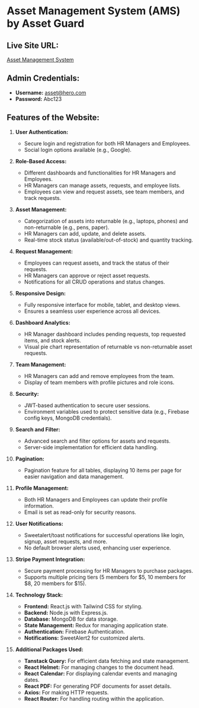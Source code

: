 # Asset Management System (AMS) by Asset Guard 

## Live Site URL:
[Asset Management System](https://asset-guard-2024.web.app)

## Admin Credentials:
- **Username:** asset@hero.com
- **Password:** Abc123

## Features of the Website:

1. **User Authentication:**
   - Secure login and registration for both HR Managers and Employees.
   - Social login options available (e.g., Google).

2. **Role-Based Access:**
   - Different dashboards and functionalities for HR Managers and Employees.
   - HR Managers can manage assets, requests, and employee lists.
   - Employees can view and request assets, see team members, and track requests.

3. **Asset Management:**
   - Categorization of assets into returnable (e.g., laptops, phones) and non-returnable (e.g., pens, paper).
   - HR Managers can add, update, and delete assets.
   - Real-time stock status (available/out-of-stock) and quantity tracking.

4. **Request Management:**
   - Employees can request assets, and track the status of their requests.
   - HR Managers can approve or reject asset requests.
   - Notifications for all CRUD operations and status changes.

5. **Responsive Design:**
   - Fully responsive interface for mobile, tablet, and desktop views.
   - Ensures a seamless user experience across all devices.

6. **Dashboard Analytics:**
   - HR Manager dashboard includes pending requests, top requested items, and stock alerts.
   - Visual pie chart representation of returnable vs non-returnable asset requests.

7. **Team Management:**
   - HR Managers can add and remove employees from the team.
   - Display of team members with profile pictures and role icons.

8. **Security:**
   - JWT-based authentication to secure user sessions.
   - Environment variables used to protect sensitive data (e.g., Firebase config keys, MongoDB credentials).

9. **Search and Filter:**
   - Advanced search and filter options for assets and requests.
   - Server-side implementation for efficient data handling.

10. **Pagination:**
    - Pagination feature for all tables, displaying 10 items per page for easier navigation and data management.

11. **Profile Management:**
    - Both HR Managers and Employees can update their profile information.
    - Email is set as read-only for security reasons.

12. **User Notifications:**
    - Sweetalert/toast notifications for successful operations like login, signup, asset requests, and more.
    - No default browser alerts used, enhancing user experience.

13. **Stripe Payment Integration:**
    - Secure payment processing for HR Managers to purchase packages.
    - Supports multiple pricing tiers (5 members for $5, 10 members for $8, 20 members for $15).

14. **Technology Stack:**
    - **Frontend:** React.js with Tailwind CSS for styling.
    - **Backend:** Node.js with Express.js.
    - **Database:** MongoDB for data storage.
    - **State Management:** Redux for managing application state.
    - **Authentication:** Firebase Authentication.
    - **Notifications:** SweetAlert2 for customized alerts.

15. **Additional Packages Used:**
    - **Tanstack Query:** For efficient data fetching and state management.
    - **React Helmet:** For managing changes to the document head.
    - **React Calendar:** For displaying calendar events and managing dates.
    - **React PDF:** For generating PDF documents for asset details.
    - **Axios:** For making HTTP requests.
    - **React Router:** For handling routing within the application.

